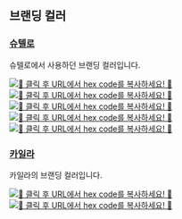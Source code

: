 ## 브랜딩 컬러

### [슈텔로](https://docs.google.com/document/d/1EQaOtzFWniyHTzOC8mqAukjavrSxw63zgXlMOpDwltc/edit?tab=t.0)
슈텔로에서 사용하던 브랜딩 컬러입니다.

[<img src="https://img.shields.io/badge/SHTELO%20MACA%20WHITE-%23F7F7F9-F7F7F9" title="🎨 클릭 후 URL에서 hex code를 복사하세요! 🎨">](#FDDE59)
[<img src="https://img.shields.io/badge/SHTELO%20SCH%20VANILLA-%23FDDE59-FDDE59" title="🎨 클릭 후 URL에서 hex code를 복사하세요! 🎨">](#FDDE59)
[<img src="https://img.shields.io/badge/SHTELO%20KENKEN%20DOWNY-%236CCCCC-6CCCCC" title="🎨 클릭 후 URL에서 hex code를 복사하세요! 🎨">](#6CCCCC)
[<img src="https://img.shields.io/badge/SHTELO%20GRAY-%232C2C2C-2C2C2C" title="🎨 클릭 후 URL에서 hex code를 복사하세요! 🎨">](#2C2C2C)
[<img src="https://img.shields.io/badge/SHTELO%20TEXT%20BLACK-%2319191E-19191E" title="🎨 클릭 후 URL에서 hex code를 복사하세요! 🎨">](#19191E)

### [카일라](https://github.com/kyla-devs)
카일라의 브랜딩 컬러입니다.

[<img src="https://img.shields.io/badge/Kyla%20Forget%20Me%20Not-%234959cc-4959cc" title="🎨 클릭 후 URL에서 hex code를 복사하세요! 🎨">](#4959cc)
[<img src="https://img.shields.io/badge/Kyla%20Lilac-%23c18ee3-c18ee3" title="🎨 클릭 후 URL에서 hex code를 복사하세요! 🎨">](#c18ee3)
